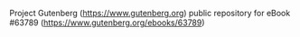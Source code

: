 Project Gutenberg (https://www.gutenberg.org) public repository for eBook #63789 (https://www.gutenberg.org/ebooks/63789)
